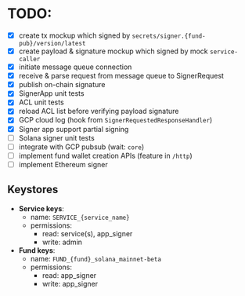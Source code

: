 # TODO:

- [x] create tx mockup which signed by `secrets/signer.{fund-pub}/version/latest`
- [x] create payload & signature mockup which signed by mock `service-caller`
- [x] initiate message queue connection
- [x] receive & parse request from message queue to SignerRequest
- [x] publish on-chain signature
- [x] SignerApp unit tests
- [x] ACL unit tests
- [x] reload ACL list before verifying payload signature
- [x] GCP cloud log (hook from `SignerRequestedResponseHandler`)
- [x] Signer app support partial signing
- [ ] Solana signer unit tests
- [ ] integrate with GCP pubsub (wait: `core`)
- [ ] implement fund wallet creation APIs (feature in `/http`)
- [ ] implement Ethereum signer

## Keystores

- **Service keys**:
  - name: `SERVICE_{service_name}`
  - permissions:
    - read: service(s), app_signer
    - write: admin
- **Fund keys**:
  - name: `FUND_{fund}_solana_mainnet-beta`
  - permissions:
    - read: app_signer
    - write: app_signer
